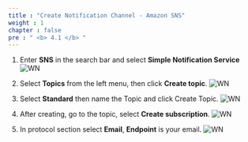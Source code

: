 ```yaml
---
title : "Create Notification Channel - Amazon SNS"
weight : 1 
chapter : false
pre : " <b> 4.1 </b> "
---
```


1. Enter **SNS** in the search bar and select **Simple Notification Service**
![WN](/images/4.warning/000-cb.png)

2. Select **Topics** from the left menu, then click **Create topic**.
![WN](/images/4.warning/001-cb.png)

3. Select **Standard** then name the Topic and click Create Topic.
![WN](/images/4.warning/002-cb.png)

4. After creating, go to the topic, select **Create subscription**.
![WN](/images/4.warning/003-cb.png)

5. In protocol section select **Email**, **Endpoint** is your email.
![WN](/images/4.warning/004-cb.png)